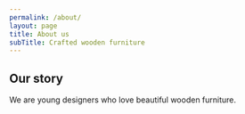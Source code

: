 ```yaml
---
permalink: /about/
layout: page
title: About us
subTitle: Crafted wooden furniture
---
```


## Our story

We are young designers who love beautiful wooden furniture.
